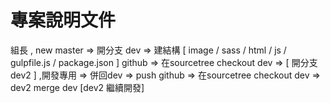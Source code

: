 # 專案說明文件
組長 , new master => 開分支 dev  => 建結構 [ image / sass / html / js / gulpfile.js / package.json ]
github => 在sourcetree checkout dev => [ 開分支 dev2 ] ,開發專用  => 併回dev => push github  =>  在sourcetree checkout dev  => dev2 merge dev [dev2 繼續開發]